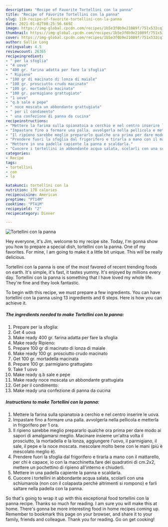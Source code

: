 ```yaml
---
description: "Recipe of Favorite Tortellini con la panna"
title: "Recipe of Favorite Tortellini con la panna"
slug: 119-recipe-of-favorite-tortellini-con-la-panna
date: 2021-01-02T08:25:56.669Z
image: https://img-global.cpcdn.com/recipes/1b5e3f0b9e21089f/751x532cq70/tortellini-con-la-panna-recipe-main-photo.jpg
thumbnail: https://img-global.cpcdn.com/recipes/1b5e3f0b9e21089f/751x532cq70/tortellini-con-la-panna-recipe-main-photo.jpg
cover: https://img-global.cpcdn.com/recipes/1b5e3f0b9e21089f/751x532cq70/tortellini-con-la-panna-recipe-main-photo.jpg
author: Sallie Long
ratingvalue: 4.5
reviewcount: 26365
recipeingredient:
- " per la sfoglia"
- "4 uova"
- "400 gr. farina adatta per fare la sfoglia"
- " Ripieno"
- "100 gr di macinato di lonza di maiale"
- "100 gr. prosciutto crudo macinato"
- "100 gr. mortadella macinata"
- "100 gr. parmigiano grattugiato"
- "1 uovo"
- "q.b sale e pepe"
- " noce moscata un abbondante grattugiata"
- " per il condimento"
- " una confezione di panna da cucina"
recipeinstructions:
- "Mettere la farina sulla spianatoia a cerchio e nel centro inserire le uova."
- "Impastare fino a formare una palla. avvolgerla nella pellicola e metterla in frigorifero per 1 ora."
- "Il ripieno sarebbe meglio prepararlo qualche ora prima per dare modo ai sapori di amalgamarsi meglio. Macinare insieme un&#39;altra volta il prosciutto, la mortadella e la lonza, aggiungere l&#39;uovo, il parmigiano, il sale, il pepe e la noce moscata. mescolare molto bene con le mani (più è mescolato meglio è)."
- "Prendere fuori la sfoglia dal frigorifero e tirarla a mano con il mattarello, per chi è capace, io con la macchinetta.fare dei quadratini di cm.2x2, mettere un pochettino di ripieno all&#39;interno e chiuderli."
- "Mettere in una padella capiente la panna e scaldarla."
- "Cuocere i tortellini in abbondante acqua salata, scolarli con una schiumarola (non con il colapasta perchè altrimenti si rompono) e farli saltare nella padella con la panna."
categories:
- Recipe
tags:
- tortellini
- con
- la

katakunci: tortellini con la 
nutrition: 178 calories
recipecuisine: American
preptime: "PT14M"
cooktime: "PT41M"
recipeyield: "2"
recipecategory: Dinner

---
```



![Tortellini con la panna](https://img-global.cpcdn.com/recipes/1b5e3f0b9e21089f/751x532cq70/tortellini-con-la-panna-recipe-main-photo.jpg)

Hey everyone, it's Jim, welcome to my recipe site. Today, I'm gonna show you how to prepare a special dish, tortellini con la panna. One of my favorites. For mine, I am going to make it a little bit unique. This will be really delicious.



Tortellini con la panna is one of the most favored of recent trending foods on earth. It's simple, it's fast, it tastes yummy. It's enjoyed by millions every day. Tortellini con la panna is something that I have loved my whole life. They're fine and they look fantastic.


To begin with this recipe, we must prepare a few ingredients. You can have tortellini con la panna using 13 ingredients and 6 steps. Here is how you can achieve it.

<!--inarticleads1-->

##### The ingredients needed to make Tortellini con la panna:

1. Prepare  per la sfoglia:
1. Get 4 uova
1. Make ready 400 gr. farina adatta per fare la sfoglia
1. Make ready  Ripieno:
1. Prepare 100 gr di macinato di lonza di maiale
1. Make ready 100 gr. prosciutto crudo macinato
1. Get 100 gr. mortadella macinata
1. Prepare 100 gr. parmigiano grattugiato
1. Take 1 uovo
1. Make ready q.b sale e pepe
1. Make ready  noce moscata un abbondante grattugiata
1. Get  per il condimento:
1. Make ready  una confezione di panna da cucina




<!--inarticleads2-->

##### Instructions to make Tortellini con la panna:

1. Mettere la farina sulla spianatoia a cerchio e nel centro inserire le uova.
1. Impastare fino a formare una palla. avvolgerla nella pellicola e metterla in frigorifero per 1 ora.
1. Il ripieno sarebbe meglio prepararlo qualche ora prima per dare modo ai sapori di amalgamarsi meglio. Macinare insieme un&#39;altra volta il prosciutto, la mortadella e la lonza, aggiungere l&#39;uovo, il parmigiano, il sale, il pepe e la noce moscata. mescolare molto bene con le mani (più è mescolato meglio è).
1. Prendere fuori la sfoglia dal frigorifero e tirarla a mano con il mattarello, per chi è capace, io con la macchinetta.fare dei quadratini di cm.2x2, mettere un pochettino di ripieno all&#39;interno e chiuderli.
1. Mettere in una padella capiente la panna e scaldarla.
1. Cuocere i tortellini in abbondante acqua salata, scolarli con una schiumarola (non con il colapasta perchè altrimenti si rompono) e farli saltare nella padella con la panna.




So that's going to wrap it up with this exceptional food tortellini con la panna recipe. Thanks so much for reading. I am sure you will make this at home. There's gonna be more interesting food in home recipes coming up. Remember to bookmark this page on your browser, and share it to your family, friends and colleague. Thank you for reading. Go on get cooking!
